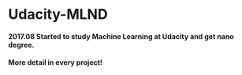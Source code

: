 # Udacity-MLND
#### 2017.08 Started to study Machine Learning at Udacity and get nano degree.
#### More detail in every project!
